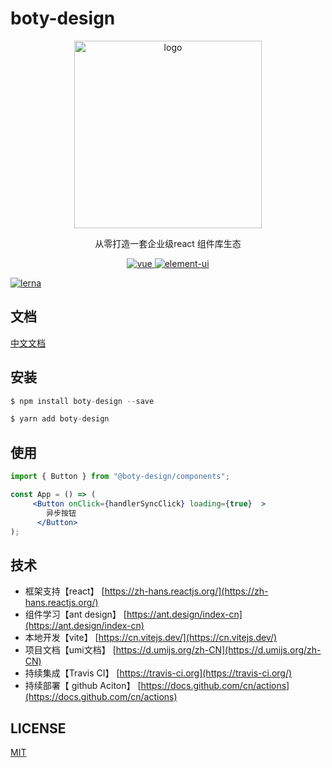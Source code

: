 # boty-design

<p align="center">
    <img alt="logo" src="https://avatars.githubusercontent.com/u/79920730" width="300" height="300">
</p>
<p align="center">从零打造一套企业级react 组件库生态</p>

<p align="center">
  <a href="https://github.com/boty-design/boty-design">
    <img src="https://img.shields.io/badge/react-组件库-blue.svg" alt="vue">
  </a>
  <a href="https://github.com/boty-design/boty-design">
    <img src="https://img.shields.io/badge/license-MIT-green.svg" alt="element-ui">
  </a>
</p>

[![lerna](https://img.shields.io/badge/maintained%20with-lerna-cc00ff.svg)](https://lerna.js.org/)

## 文档

[中文文档](https://boty-design.github.io/boty-design/)

## 安装
```jsx
$ npm install boty-design --save

$ yarn add boty-design

```

## 使用
```jsx
import { Button } from "@boty-design/components";

const App = () => (
     <Button onClick={handlerSyncClick} loading={true}  >
        异步按钮
      </Button>
);
```

## 技术

- 框架支持【react】 [https://zh-hans.reactjs.org/](https://zh-hans.reactjs.org/)
- 组件学习【ant design】 [https://ant.design/index-cn](https://ant.design/index-cn)
- 本地开发【vite】 [https://cn.vitejs.dev/](https://cn.vitejs.dev/)
- 项目文档【umi文档】 [https://d.umijs.org/zh-CN](https://d.umijs.org/zh-CN)
- 持续集成【Travis CI】 [https://travis-ci.org](https://travis-ci.org/)
- 持续部署【 github Aciton】 [https://docs.github.com/cn/actions](https://docs.github.com/cn/actions)



## LICENSE

[MIT](https://en.wikipedia.org/wiki/MIT_License)


